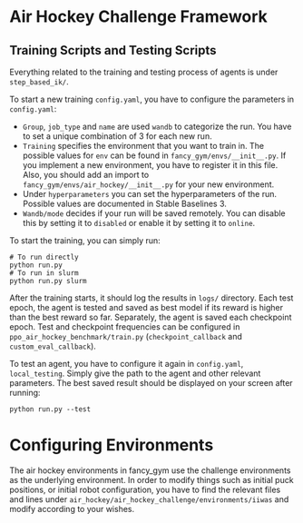 # Air Hockey Challenge Framework
## Training Scripts and Testing Scripts
Everything related to the training and testing process of agents is under `step_based_ik/`.

To start a new training `config.yaml`, you have to configure the parameters in `config.yaml`:
- `Group`, `job_type` and `name` are used `wandb` to categorize the run. You have to set a unique combination of 3 for each new run.
- `Training` specifies the environment that you want to train in. The possible values for `env` can be found in `fancy_gym/envs/__init__.py`. If you implement a new environment, you have to register it in this file. Also, you should add an import to `fancy_gym/envs/air_hockey/__init__.py` for your new environment.
- Under `hyperparameters` you can set the hyperparameters of the run. Possible values are documented in Stable Baselines 3.
- `Wandb/mode` decides if your run will be saved remotely. You can disable this by setting it to `disabled` or enable it by setting it to `online`.

To start the training, you can simply run:
```
# To run directly
python run.py
# To run in slurm
python run.py slurm
```

After the training starts, it should log the results in `logs/` directory. Each test epoch, the agent is tested and saved as best model if its reward is higher than the best reward so far. Separately, the agent is saved each checkpoint epoch. Test and checkpoint frequencies can be configured in `ppo_air_hockey_benchmark/train.py` (`checkpoint_callback` and `custom_eval_callback`).

To test an agent, you have to configure it again in `config.yaml`, `local_testing`. Simply give the path to the agent and other relevant parameters. The best saved result should be displayed on your screen after running:
```
python run.py --test
```

# Configuring Environments
The air hockey environments in fancy_gym use the challenge environments as the underlying environment. In order to modify things such as initial puck positions, or initial robot configuration, you have to find the relevant files and lines under `air_hockey/air_hockey_challenge/environments/iiwas` and modify according to your wishes.